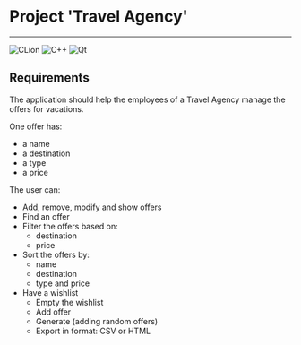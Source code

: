 # Project 'Travel Agency'

----

![CLion](https://img.shields.io/badge/CLion-black?style=for-the-badge&logo=clion&logoColor=white)
![C++](https://img.shields.io/badge/c++-%2300599C.svg?style=for-the-badge&logo=c%2B%2B&logoColor=white)
![Qt](https://img.shields.io/badge/Qt-%23217346.svg?style=for-the-badge&logo=Qt&logoColor=white)

## Requirements

The application should help the employees of a Travel Agency manage the offers for vacations.

One offer has: 
- a name
- a destination
- a type
- a price

The user can:
- Add, remove, modify and show offers
- Find an offer
- Filter the offers based on: 
  - destination 
  - price
- Sort the offers by: 
  - name
  - destination
  - type and price
- Have a wishlist
  - Empty the wishlist
  - Add offer
  - Generate (adding random offers)
  - Export in format: CSV or HTML
